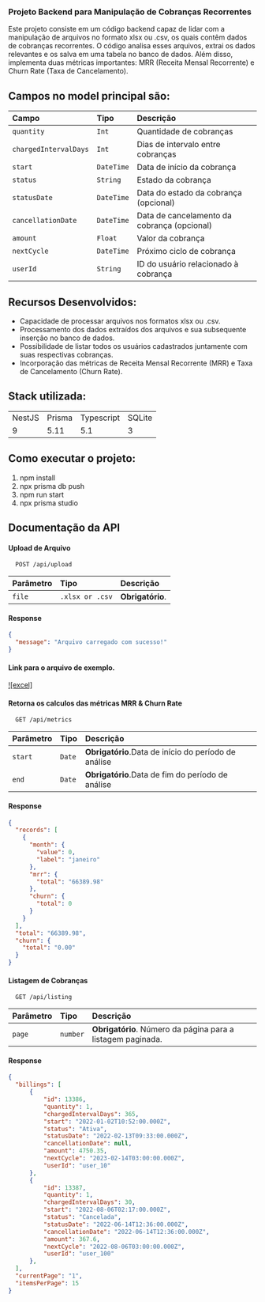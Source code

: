 ### Projeto Backend para Manipulação de Cobranças Recorrentes

Este projeto consiste em um código backend capaz de lidar com a manipulação de arquivos no formato xlsx ou .csv, os quais contêm dados de cobranças recorrentes. O código analisa esses arquivos, extrai os dados relevantes e os salva em uma tabela no banco de dados. Além disso, implementa duas métricas importantes: MRR (Receita Mensal Recorrente) e Churn Rate (Taxa de Cancelamento).

## Campos no model principal são:

| Campo               | Tipo      | Descrição                                   |
| :------------------ | :-------- | :------------------------------------------ |
| `quantity`          | `Int`     | Quantidade de cobranças                     |
| `chargedIntervalDays` | `Int`   | Dias de intervalo entre cobranças           |
| `start`             | `DateTime`| Data de início da cobrança                  |
| `status`            | `String`  | Estado da cobrança                          |
| `statusDate`        | `DateTime`| Data do estado da cobrança (opcional)       |
| `cancellationDate`  | `DateTime`| Data de cancelamento da cobrança (opcional) |
| `amount`            | `Float`   | Valor da cobrança                           |
| `nextCycle`         | `DateTime`| Próximo ciclo de cobrança                   |
| `userId`            | `String`  | ID do usuário relacionado à cobrança        |


## Recursos Desenvolvidos:

- Capacidade de processar arquivos nos formatos xlsx ou .csv.
- Processamento dos dados extraídos dos arquivos e sua subsequente inserção no banco de dados.
- Possibilidade de listar todos os usuários cadastrados juntamente com suas respectivas cobranças.
- Incorporação das métricas de Receita Mensal Recorrente (MRR) e Taxa de Cancelamento (Churn Rate).

## Stack utilizada:

<table>
  <tr>
    <td>NestJS</td>
    <td>Prisma</td>
    <td>Typescript</td>
    <td>SQLite</td>
  </tr>
  <tr>
    <td>9</td>
    <td>5.11</td>
    <td>5.1</td>
    <td>3</td>
  </tr>
</table>

## Como executar o projeto:

1) npm install
2) npx prisma db push
3) npm run start
3) npx prisma studio

## Documentação da API

#### Upload de Arquivo

```http
  POST /api/upload
```

| Parâmetro   | Tipo            | Descrição                           |
| :---------- | :-------------- | :---------------------------------- |
| `file`      | `.xlsx or .csv` | **Obrigatório**.    |

#### Response
```JSON
{
  "message": "Arquivo carregado com sucesso!"
}
```
#### Link para o arquivo de exemplo.
[![excel]](https://github.com/buenomoreto/Teste-backend-copybase/blob/main/mock/billings.xlsx/)

#### Retorna os calculos das métricas MRR & Churn Rate

```http
  GET /api/metrics
```

| Parâmetro   | Tipo       | Descrição                                   |
| :---------- | :--------- | :------------------------------------------ |
| `start`     | `Date`     | **Obrigatório**.Data de início do período de análise|
| `end`       | `Date`     | **Obrigatório**.Data de fim do período de análise   |

#### Response

```JSON
{
  "records": [
    {
      "month": {
        "value": 0,
        "label": "janeiro"
      },
      "mrr": {
        "total": "66389.98"
      },
      "churn": {
        "total": 0
      }
    }
  ],
  "total": "66389.98",
  "churn": {
    "total": "0.00"
  }
}
```

#### Listagem de Cobranças

```http
  GET /api/listing
```

| Parâmetro   | Tipo       | Descrição                                   |
| :---------- | :--------- | :------------------------------------------ |
| `page`      | `number`     | **Obrigatório**. Número da página para a listagem paginada. |

#### Response
```JSON
{
  "billings": [
      {
          "id": 13386,
          "quantity": 1,
          "chargedIntervalDays": 365,
          "start": "2022-01-02T10:52:00.000Z",
          "status": "Ativa",
          "statusDate": "2022-02-13T09:33:00.000Z",
          "cancellationDate": null,
          "amount": 4750.35,
          "nextCycle": "2023-02-14T03:00:00.000Z",
          "userId": "user_10"
      },
      {
          "id": 13387,
          "quantity": 1,
          "chargedIntervalDays": 30,
          "start": "2022-08-06T02:17:00.000Z",
          "status": "Cancelada",
          "statusDate": "2022-06-14T12:36:00.000Z",
          "cancellationDate": "2022-06-14T12:36:00.000Z",
          "amount": 367.6,
          "nextCycle": "2022-08-06T03:00:00.000Z",
          "userId": "user_100"
      },
  ],
  "currentPage": "1",
  "itemsPerPage": 15
}


